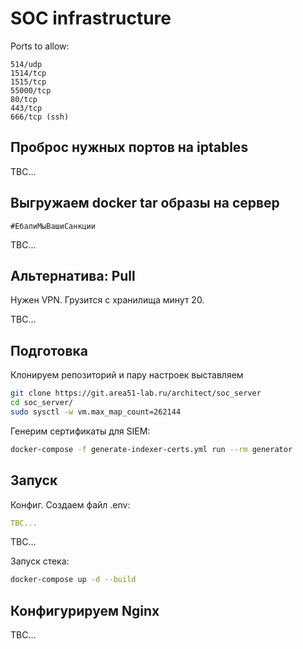 # SOC infrastructure

Ports to allow:

```
514/udp
1514/tcp
1515/tcp
55000/tcp
80/tcp
443/tcp
666/tcp (ssh)
```

## Проброс нужных портов на iptables

TBC...

## Выгружаем docker tar образы на сервер

`#ЕбалиМыВашиСанкции`

TBC...

## Альтернатива: Pull

Нужен VPN. Грузится с хранилища минут 20.

TBC...

## Подготовка 

Клонируем репозиторий и пару настроек выставляем

```bash
git clone https://git.area51-lab.ru/architect/soc_server
cd soc_server/
sudo sysctl -w vm.max_map_count=262144
```

Генерим сертификаты для SIEM:

```bash
docker-compose -f generate-indexer-certs.yml run --rm generator
```

## Запуск

Конфиг. Создаем файл .env:

```yaml
TBC...
```

TBC...

Запуск стека:

```bash
docker-compose up -d --build
```

## Конфигурируем Nginx

TBC...
